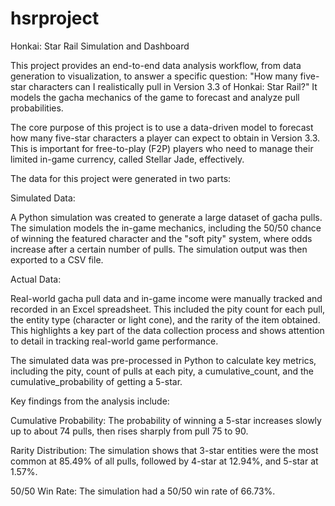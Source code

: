 # hsrproject
Honkai: Star Rail Simulation and Dashboard

This project provides an end-to-end data analysis workflow, from data generation to visualization, to answer a specific question: "How many five-star characters can I realistically pull in Version 3.3 of Honkai: Star Rail?" It models the gacha mechanics of the game to forecast and analyze pull probabilities.

The core purpose of this project is to use a data-driven model to forecast how many five-star characters a player can expect to obtain in Version 3.3. This is important for free-to-play (F2P) players who need to manage their limited in-game currency, called Stellar Jade, effectively. 


The data for this project were generated in two parts:

Simulated Data: 

A Python simulation was created to generate a large dataset of gacha pulls. The simulation models the in-game mechanics, including the 50/50 chance of winning the featured character and the "soft pity" system, where odds increase after a certain number of pulls. The simulation output was then exported to a CSV file.

Actual Data: 

Real-world gacha pull data and in-game income were manually tracked and recorded in an Excel spreadsheet. This included the pity count for each pull, the entity type (character or light cone), and the rarity of the item obtained. This highlights a key part of the data collection process and shows attention to detail in tracking real-world game performance.

The simulated data was pre-processed in Python to calculate key metrics, including the pity, count of pulls at each pity, a cumulative_count, and the cumulative_probability of getting a 5-star.


Key findings from the analysis include:

Cumulative Probability: The probability of winning a 5-star increases slowly up to about 74 pulls, then rises sharply from pull 75 to 90.

Rarity Distribution: The simulation shows that 3-star entities were the most common at 85.49% of all pulls, followed by 4-star at 12.94%, and 5-star at 1.57%.

50/50 Win Rate: The simulation had a 50/50 win rate of 66.73%.
